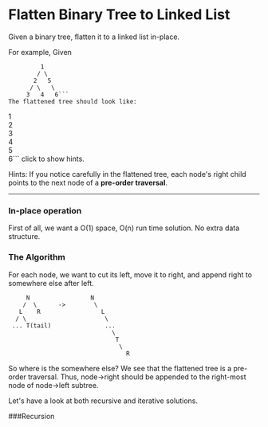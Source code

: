 # Flatten Binary Tree to Linked List

Given a binary tree, flatten it to a linked list in-place.

For example,
Given

```
         1
        / \
       2   5
      / \   \
     3   4   6```
The flattened tree should look like:
```
   1
    \
     2
      \
       3
        \
         4
          \
           5
            \
             6```
click to show hints.

Hints:
If you notice carefully in the flattened tree, each node's right child points to the next node of a **pre-order traversal**.




---



### In-place operation

First of all, we want a O(1) space, O(n) run time solution. No extra data structure.

### The Algorithm

For each node, we want to cut its left, move it to right, and append right to somewhere else after left. 

``` 
     N                 N
    /  \      ->        \
   L    R                 L
  / \                      \
 ... T(tail)               ...
                             \
                              T
                               \
                                 R
```

So where is the somewhere else? We see that the flattened tree is a pre-order traversal. Thus, node->right should be appended to the right-most node of node->left subtree.

Let's have a look at both recursive and iterative solutions. 

###Recursion


